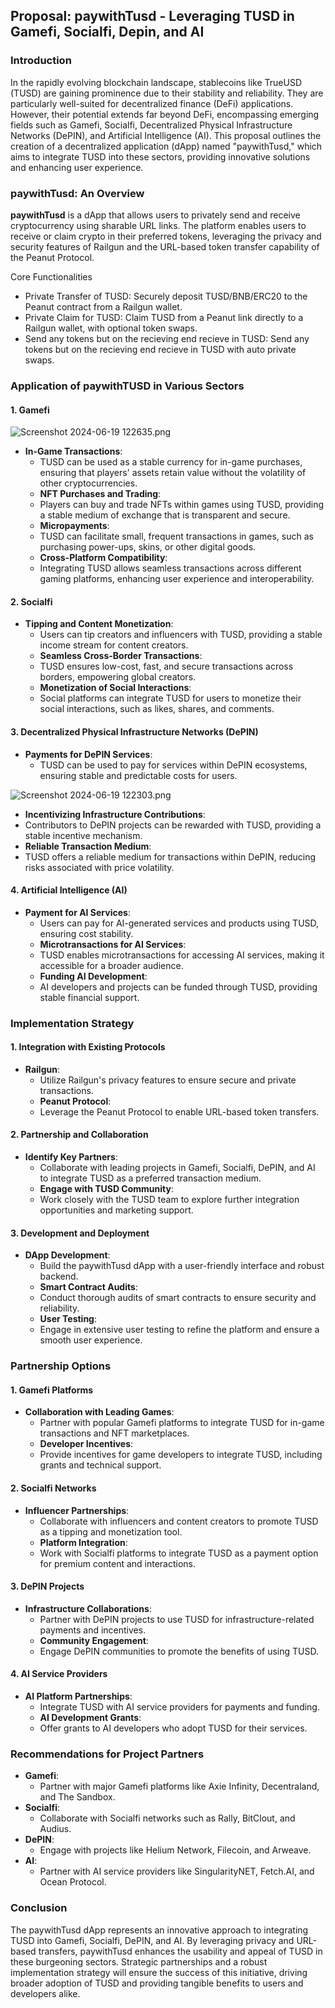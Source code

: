 ## Proposal: paywithTusd - Leveraging TUSD in Gamefi, Socialfi, Depin, and AI

### Introduction

In the rapidly evolving blockchain landscape, stablecoins like TrueUSD (TUSD) are gaining prominence due to their stability and reliability. They are particularly well-suited for decentralized finance (DeFi) applications. However, their potential extends far beyond DeFi, encompassing emerging fields such as Gamefi, Socialfi, Decentralized Physical Infrastructure Networks (DePIN), and Artificial Intelligence (AI). This proposal outlines the creation of a decentralized application (dApp) named "paywithTusd," which aims to integrate TUSD into these sectors, providing innovative solutions and enhancing user experience.

### paywithTusd: An Overview

**paywithTusd** is a dApp that allows users to privately send and receive cryptocurrency using sharable URL links. The platform enables users to receive or claim crypto in their preferred tokens, leveraging the privacy and security features of Railgun and the URL-based token transfer capability of the Peanut Protocol.

 Core Functionalities
- Private Transfer of TUSD: Securely deposit TUSD/BNB/ERC20 to the Peanut contract from a Railgun wallet.
- Private Claim for TUSD: Claim TUSD from a Peanut link directly to a Railgun wallet, with optional token swaps.
- Send any tokens but on the recieving end recieve in TUSD: Send any tokens but on the recieving end recieve in TUSD with auto private swaps.

### Application of paywithTUSD in Various Sectors

#### 1. Gamefi

![Screenshot 2024-06-19 122635.png](https://cdn.dorahacks.io/static/files/1902f490809217a5b4595634ba6a4a60.png)

- **In-Game Transactions**:
  - TUSD can be used as a stable currency for in-game purchases, ensuring that players' assets retain value without the volatility of other cryptocurrencies.
  - **NFT Purchases and Trading**:
  - Players can buy and trade NFTs within games using TUSD, providing a stable medium of exchange that is transparent and secure.
  - **Micropayments**:
  - TUSD can facilitate small, frequent transactions in games, such as purchasing power-ups, skins, or other digital goods.
  - **Cross-Platform Compatibility**:
  - Integrating TUSD allows seamless transactions across different gaming platforms, enhancing user experience and interoperability.

#### 2. Socialfi
- **Tipping and Content Monetization**:
  - Users can tip creators and influencers with TUSD, providing a stable income stream for content creators.
  - **Seamless Cross-Border Transactions**:
  - TUSD ensures low-cost, fast, and secure transactions across borders, empowering global creators.
  - **Monetization of Social Interactions**:
  - Social platforms can integrate TUSD for users to monetize their social interactions, such as likes, shares, and comments.

#### 3. Decentralized Physical Infrastructure Networks (DePIN)
- **Payments for DePIN Services**:
  - TUSD can be used to pay for services within DePIN ecosystems, ensuring stable and predictable costs for users.

![Screenshot 2024-06-19 122303.png](https://cdn.dorahacks.io/static/files/1902f4664d98323d758a8ed474eb2c42.png)

  - **Incentivizing Infrastructure Contributions**:
  - Contributors to DePIN projects can be rewarded with TUSD, providing a stable incentive mechanism.
  - **Reliable Transaction Medium**:
  - TUSD offers a reliable medium for transactions within DePIN, reducing risks associated with price volatility.

#### 4. Artificial Intelligence (AI)
- **Payment for AI Services**:
  - Users can pay for AI-generated services and products using TUSD, ensuring cost stability.
  - **Microtransactions for AI Services**:
  - TUSD enables microtransactions for accessing AI services, making it accessible for a broader audience.
  - **Funding AI Development**:
  - AI developers and projects can be funded through TUSD, providing stable financial support.

### Implementation Strategy

#### 1. Integration with Existing Protocols
- **Railgun**:
  - Utilize Railgun's privacy features to ensure secure and private transactions.
  - **Peanut Protocol**:
  - Leverage the Peanut Protocol to enable URL-based token transfers.

#### 2. Partnership and Collaboration
- **Identify Key Partners**:
  - Collaborate with leading projects in Gamefi, Socialfi, DePIN, and AI to integrate TUSD as a preferred transaction medium.
  - **Engage with TUSD Community**:
  - Work closely with the TUSD team to explore further integration opportunities and marketing support.

#### 3. Development and Deployment
- **DApp Development**:
  - Build the paywithTusd dApp with a user-friendly interface and robust backend.
  - **Smart Contract Audits**:
  - Conduct thorough audits of smart contracts to ensure security and reliability.
  - **User Testing**:
  - Engage in extensive user testing to refine the platform and ensure a smooth user experience.

### Partnership Options

#### 1. Gamefi Platforms
- **Collaboration with Leading Games**:
  - Partner with popular Gamefi platforms to integrate TUSD for in-game transactions and NFT marketplaces.
  - **Developer Incentives**:
  - Provide incentives for game developers to integrate TUSD, including grants and technical support.

#### 2. Socialfi Networks
- **Influencer Partnerships**:
  - Collaborate with influencers and content creators to promote TUSD as a tipping and monetization tool.
  - **Platform Integration**:
  - Work with Socialfi platforms to integrate TUSD as a payment option for premium content and interactions.

#### 3. DePIN Projects
- **Infrastructure Collaborations**:
  - Partner with DePIN projects to use TUSD for infrastructure-related payments and incentives.
  - **Community Engagement**:
  - Engage DePIN communities to promote the benefits of using TUSD.

#### 4. AI Service Providers
- **AI Platform Partnerships**:
  - Integrate TUSD with AI service providers for payments and funding.
  - **AI Development Grants**:
  - Offer grants to AI developers who adopt TUSD for their services.

### Recommendations for Project Partners

- **Gamefi**:
  - Partner with major Gamefi platforms like Axie Infinity, Decentraland, and The Sandbox.
- **Socialfi**:
  - Collaborate with Socialfi networks such as Rally, BitClout, and Audius.
- **DePIN**:
  - Engage with projects like Helium Network, Filecoin, and Arweave.
- **AI**:
  - Partner with AI service providers like SingularityNET, Fetch.AI, and Ocean Protocol.

### Conclusion

The paywithTusd dApp represents an innovative approach to integrating TUSD into Gamefi, Socialfi, DePIN, and AI. By leveraging privacy and URL-based transfers, paywithTusd enhances the usability and appeal of TUSD in these burgeoning sectors. Strategic partnerships and a robust implementation strategy will ensure the success of this initiative, driving broader adoption of TUSD and providing tangible benefits to users and developers alike.